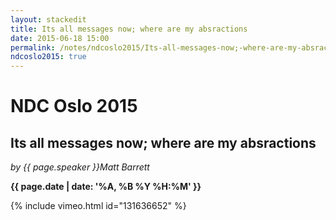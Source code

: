```yaml
---
layout: stackedit
title: Its all messages now; where are my absractions
date: 2015-06-18 15:00
permalink: /notes/ndcoslo2015/Its-all-messages-now;-where-are-my-absractions.html
ndcoslo2015: true
---
```


# NDC Oslo 2015

## Its all messages now; where are my absractions
*by {{ page.speaker }}Matt Barrett*

**{{ page.date | date: '%A, %B %Y %H:%M' }}**

{% include vimeo.html id="131636652" %}